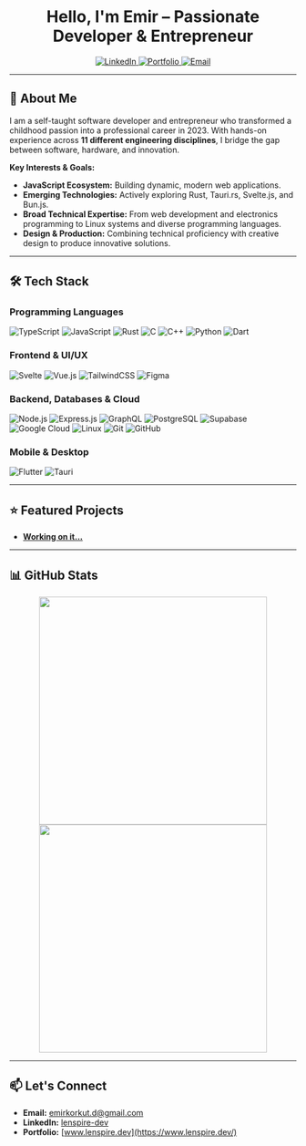 <h1 align="center">Hello, I'm Emir – Passionate Developer & Entrepreneur </h1>

<p align="center">
  <a href="https://www.linkedin.com/in/lenspire-dev/">
    <img src="https://img.shields.io/badge/LinkedIn-0077B5?style=for-the-badge&logo=linkedin&logoColor=white" alt="LinkedIn"/>
  </a>
  <a href="https://www.lenspire.dev/">
    <img src="https://img.shields.io/badge/Portfolio-%23000000.svg?style=for-the-badge&logo=firefox&logoColor=#FF7139" alt="Portfolio"/>
  </a>
  <a href="mailto:your.email@example.com">
    <img src="https://img.shields.io/badge/Email-D14836?style=for-the-badge&logo=gmail&logoColor=white" alt="Email"/>
  </a>
</p>

---

## 🚀 About Me

I am a self-taught software developer and entrepreneur who transformed a childhood passion into a professional career in 2023. With hands-on experience across **11 different engineering disciplines**, I bridge the gap between software, hardware, and innovation.

**Key Interests & Goals:**
- **JavaScript Ecosystem:** Building dynamic, modern web applications.
- **Emerging Technologies:** Actively exploring Rust, Tauri.rs, Svelte.js, and Bun.js.
- **Broad Technical Expertise:** From web development and electronics programming to Linux systems and diverse programming languages.
- **Design & Production:** Combining technical proficiency with creative design to produce innovative solutions.

---

## 🛠️ Tech Stack

### Programming Languages
![TypeScript](https://img.shields.io/badge/TypeScript-3178C6?style=for-the-badge&logo=typescript&logoColor=white)
![JavaScript](https://img.shields.io/badge/JavaScript-F7DF1E?style=for-the-badge&logo=javascript&logoColor=black)
![Rust](https://img.shields.io/badge/Rust-000000?style=for-the-badge&logo=rust&logoColor=white)
![C](https://img.shields.io/badge/C-00599C?style=for-the-badge&logo=c&logoColor=white)
![C++](https://img.shields.io/badge/C++-00599C?style=for-the-badge&logo=c%2B%2B&logoColor=white)
![Python](https://img.shields.io/badge/Python-3776AB?style=for-the-badge&logo=python&logoColor=white)
![Dart](https://img.shields.io/badge/Dart-0175C2?style=for-the-badge&logo=dart&logoColor=white)

### Frontend & UI/UX
![Svelte](https://img.shields.io/badge/Svelte-FF3E00?style=for-the-badge&logo=svelte&logoColor=white)
![Vue.js](https://img.shields.io/badge/Vue.js-4FC08D?style=for-the-badge&logo=vue.js&logoColor=white)
![TailwindCSS](https://img.shields.io/badge/TailwindCSS-06B6D4?style=for-the-badge&logo=tailwindcss&logoColor=white)
![Figma](https://img.shields.io/badge/Figma-F24E1E?style=for-the-badge&logo=figma&logoColor=white)

### Backend, Databases & Cloud
![Node.js](https://img.shields.io/badge/Node.js-339933?style=for-the-badge&logo=nodedotjs&logoColor=white)
![Express.js](https://img.shields.io/badge/Express.js-000000?style=for-the-badge&logo=express&logoColor=white)
![GraphQL](https://img.shields.io/badge/GraphQL-E10098?style=for-the-badge&logo=graphql&logoColor=white)
![PostgreSQL](https://img.shields.io/badge/PostgreSQL-316192?style=for-the-badge&logo=postgresql&logoColor=white)
![Supabase](https://img.shields.io/badge/Supabase-3ECF8E?style=for-the-badge&logo=supabase&logoColor=white)
![Google Cloud](https://img.shields.io/badge/Google%20Cloud-4285F4?style=for-the-badge&logo=google-cloud&logoColor=white)
![Linux](https://img.shields.io/badge/Linux-FCC624?style=for-the-badge&logo=linux&logoColor=black)
![Git](https://img.shields.io/badge/Git-F05032?style=for-the-badge&logo=git&logoColor=white)
![GitHub](https://img.shields.io/badge/GitHub-181717?style=for-the-badge&logo=github&logoColor=white)

### Mobile & Desktop
![Flutter](https://img.shields.io/badge/Flutter-02569B?style=for-the-badge&logo=flutter&logoColor=white)
![Tauri](https://img.shields.io/badge/Tauri.rs-FFC131?style=for-the-badge&logo=tauri&logoColor=black)

---

## ⭐ Featured Projects

- **[Working on it...]()**  
  


---

## 📊 GitHub Stats

<p align="center">
  <img src="https://github-readme-stats.vercel.app/api?username=yourusername&show_icons=true&theme=radical" width="400"/>
  <img src="https://github-readme-stats.vercel.app/api/top-langs/?username=yourusername&layout=compact&theme=radical" width="400"/>
</p>

---

## 📫 Let's Connect

- **Email:** emirkorkut.d@gmail.com 
- **LinkedIn:** [lenspire-dev](https://www.linkedin.com/in/lenspire-dev/)  
- **Portfolio:** [www.lenspire.dev](https://www.lenspire.dev/)

